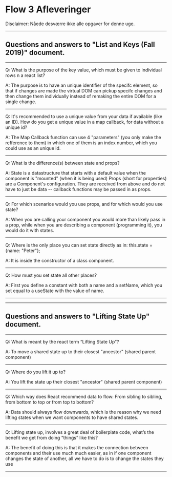 # Flow 3 Afleveringer

Disclaimer: Nåede desværre ikke alle opgaver for denne uge.

----------------------------------------------------------------------------------------------------------------------------------

## Questions and answers to "List and Keys  (Fall 2019)" document.

----------------------------------------------------------------------------------------------------------------------------------

Q: What is the purpose of the key value, which must be given to individual rows n a react list?

A: The purpose is to have an unique identifier of the specifc element, so that if changes are made
    the virtual DOM can pickup specifc changes and then change them individually instead of remaking
    the entire DOM for a single change.

----------------------------------------------------------------------------------------------------------------------------------

Q: It's recommended to use a unique value from your data if available (like an ID). 
   How do you get a unique value in a map callback, for data without a unique id?
   
A: The Map Callback function can use 4 "parameters" (you only make the refference to them) in which
   one of them is an index number, which you could use as an unique id.

----------------------------------------------------------------------------------------------------------------------------------

Q: What is the difference(s) between state and props?

A: State is a datastructure that starts with a default value when the component is "mounted" (when it is being used)
   Props (short for properties) are a Component's configuration. They are received from above and do not have to just be data
   -- callback functions may be passed in as props.

----------------------------------------------------------------------------------------------------------------------------------

Q: For which scenarios would you use props, and for which would you use state?

A: When you are calling your component you would more than likely pass in a prop, while when you are describing a 
   component (programming it), you would do it with states.

----------------------------------------------------------------------------------------------------------------------------------

Q: Where is the only place you can set state directly as in:  this.state = {name: "Peter"};

A: It is inside the constructor of a class component.

----------------------------------------------------------------------------------------------------------------------------------

Q: How must you set state all other places?

A: First you define a constant with both a name and a setName, which you set equal to a useState with the value of name.

----------------------------------------------------------------------------------------------------------------------------------

----------------------------------------------------------------------------------------------------------------------------------

## Questions and answers to "Lifting State Up" document.

----------------------------------------------------------------------------------------------------------------------------------

Q: What is meant by the react term “Lifting State Up”?

A: To move a shared state up to their closest "ancestor" (shared parent component)

----------------------------------------------------------------------------------------------------------------------------------

Q: Where do you lift it up to?

A: You lift the state up their closest "ancestor" (shared parent component)

----------------------------------------------------------------------------------------------------------------------------------

Q: Which way does React recommend data to flow: From sibling to sibling, from bottom to top or from top to bottom?

A: Data should always flow downwards, which is the reason why we need lifting states when we want components to have shared states.

----------------------------------------------------------------------------------------------------------------------------------

Q: Lifting state up, involves a great deal of boilerplate code, what’s the benefit we get from doing “things” like this?

A: The benefit of doing this is that it makes the connection between components and their use much much easier, as in if one component changes the state of another, all we have to do is to change the states they use

----------------------------------------------------------------------------------------------------------------------------------


